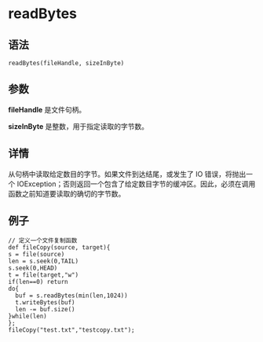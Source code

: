 # readBytes

## 语法

`readBytes(fileHandle, sizeInByte)`

## 参数

**fileHandle** 是文件句柄。

**sizeInByte** 是整数，用于指定读取的字节数。

## 详情

从句柄中读取给定数目的字节。如果文件到达结尾，或发生了 IO 错误，将抛出一个
IOException；否则返回一个包含了给定数目字节的缓冲区。因此，必须在调用函数之前知道要读取的确切的字节数。

## 例子

```
// 定义一个文件复制函数
def fileCopy(source, target){
s = file(source)
len = s.seek(0,TAIL)
s.seek(0,HEAD)
t = file(target,"w")
if(len==0) return
do{
  buf = s.readBytes(min(len,1024))
  t.writeBytes(buf)
  len -= buf.size()
}while(len)
};
fileCopy("test.txt","testcopy.txt");
```

